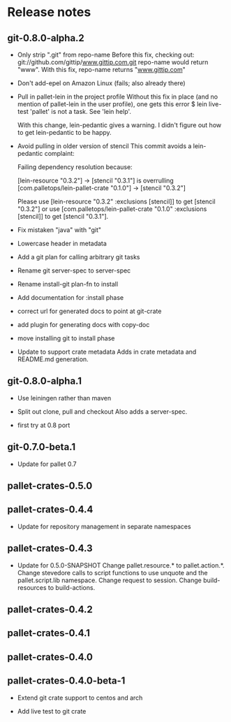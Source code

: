 # Release notes

## git-0.8.0-alpha.2

- Only strip ".git" from repo-name
  Before this fix, checking out:
     git://github.com/gittip/www.gittip.com.git repo-name would return
  "www". With this fix, repo-name returns "www.gittip.com"

- Don't add-epel on Amazon Linux (fails; also already there)

- Pull in pallet-lein in the project profile
  Without this fix in place (and no mention of pallet-lein in the user
  profile), one gets this error
     $ lein live-test
     'pallet' is not a task. See 'lein help'.

  With this change, lein-pedantic gives a warning. I didn't figure out how
  to get lein-pedantic to be happy.

- Avoid pulling in older version of stencil
  This commit avoids a lein-pedantic complaint:

  Failing dependency resolution because:

  [lein-resource "0.3.2"] -> [stencil "0.3.1"]
   is overrulling
  [com.palletops/lein-pallet-crate "0.1.0"] -> [stencil "0.3.2"]

  Please use
  [lein-resource "0.3.2" :exclusions [stencil]] to get [stencil "0.3.2"] or
  use
  [com.palletops/lein-pallet-crate "0.1.0" :exclusions [stencil]] to get
  [stencil "0.3.1"].

- Fix mistaken "java" with "git"

- Lowercase header in metadata

- Add a git plan for calling arbitrary git tasks

- Rename git server-spec to server-spec

- Rename install-git plan-fn to install

- Add documentation for :install phase

- correct url for generated docs to point at git-crate

- add plugin for generating docs with copy-doc

- move installing git to install phase

- Update to support crate metadata
  Adds in crate metadata and README.md generation.

## git-0.8.0-alpha.1

- Use leiningen rather than maven

- Split out clone, pull and checkout
  Also adds a server-spec.

- first try at 0.8 port

## git-0.7.0-beta.1

- Update for pallet 0.7

## pallet-crates-0.5.0


## pallet-crates-0.4.4

- Update for repository management in separate namespaces


## pallet-crates-0.4.3

- Update for 0.5.0-SNAPSHOT
  Change pallet.resource.* to pallet.action.*. Change stevedore calls to
  script functions to use unquote and the pallet.script.lib namespace.
  Change request to session.  Change build-resources to build-actions.


## pallet-crates-0.4.2


## pallet-crates-0.4.1


## pallet-crates-0.4.0


## pallet-crates-0.4.0-beta-1

- Extend git crate support to centos and arch

- Add live test to git crate
